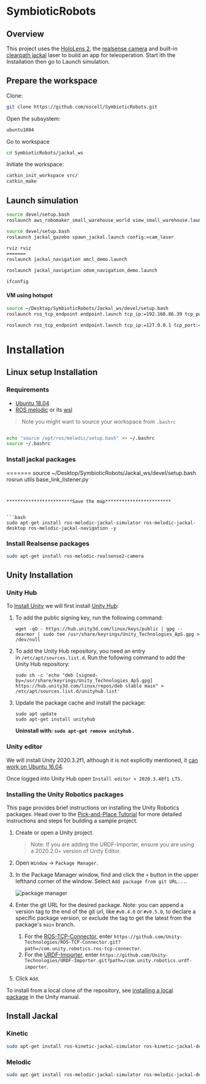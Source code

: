 # SymbioticRobots


## Overview

This project uses the [HoloLens 2](https://learn.microsoft.com/en-us/hololens/hololens-commercial-features), the [realsense camera](https://github.com/IntelRealSense/realsense-ros/tree/ros1-legacy) and built-in [clearpath jackal](https://www.clearpathrobotics.com/assets/guides/kinetic/jackal/navigation.html) laser to build an app for teleoperation. Start ith the Installation then go to Launch simulation.

## Prepare the workspace

Clone: 

```bash
git clone https://github.com/oscell/SymbioticRobots.git
```

Open the subsystem:

```bash
ubuntu1804
```

Go to workspace

```bash
cd SymbioticRobots/jackal_ws
```

Initiate the workspace:

```bash
catkin_init_workspace src/
catkin_make
```
## Launch simulation

```bash
source devel/setup.bash
roslaunch aws_robomaker_small_warehouse_world view_small_warehouse.launch
```

```bash
source devel/setup.bash
roslaunch jackal_gazebo spawn_jackal.launch config:=cam_laser
```

```bash
rviz rviz
=======
roslaunch jackal_navigation amcl_demo.launch
```

```bash
roslaunch jackal_navigation odom_navigation_demo.launch
```

```bash
ifconfig
```

#### VM using hotspot
```bash
source ~/Desktop/SymbioticRobots/Jackal_ws/devel/setup.bash
roslaunch ros_tcp_endpoint endpoint.launch tcp_ip:=192.168.86.39 tcp_port:=10000
```


```bash
roslaunch ros_tcp_endpoint endpoint.launch tcp_ip:=127.0.0.1 tcp_port:=10000
```

# Installation

## Linux setup Installation

### Requirements

- [Ubuntu 18.04](https://releases.ubuntu.com/18.04/)
- [ROS melodic](https://wiki.ros.org/melodic/Installation/Ubuntu) or its [wsl](https://ubuntu.com/tutorials/install-ubuntu-on-wsl2-on-windows-10#1-overview)

> Note you might want to source your workspace from `.bashrc`

```bash

echo "source /opt/ros/melodic/setup.bash" >> ~/.bashrc
source ~/.bashrc
```

### Install jackal packages
=======
source ~/Desktop/SymbioticRobots/Jackal_ws/devel/setup.bash
rosrun utils base_link_listener.py
```


************************Save the map************************


```bash
sudo apt-get install ros-melodic-jackal-simulator ros-melodic-jackal-desktop ros-melodic-jackal-navigation -y
```

### Install Realsense packages

```bash
sudo apt-get install ros-melodic-realsense2-camera
```

## Unity Installation

### Unity Hub

To [Install Unity](https://unity.com/download) we will first install [Unity Hub](https://docs.unity3d.com/hub/manual/InstallHub.html#install-hub-linux):

1. To add the public signing key, run the following command:
    
    ```
    wget -qO - https://hub.unity3d.com/linux/keys/public | gpg --dearmor | sudo tee /usr/share/keyrings/Unity_Technologies_ApS.gpg > /dev/null
    
    ```
    
2. To add the Unity Hub repository, you need an entry in `/etc/apt/sources.list.d`. Run the following command to add the Unity Hub repository:
    
    ```
    sudo sh -c 'echo "deb [signed-by=/usr/share/keyrings/Unity_Technologies_ApS.gpg] https://hub.unity3d.com/linux/repos/deb stable main" > /etc/apt/sources.list.d/unityhub.list'
    
    ```
    
3. Update the package cache and install the package:
    
    ```
    sudo apt update
    sudo apt-get install unityhub
    ```
    
    **Uninstall with: `sudo apt-get remove unityhub` .**
    

### Unity editor

We will install Unity 2020.3.2f1, although it is not explicitly mentioned, it [can work on Ubuntu 16.04](https://docs.unity3d.com/2020.1/Documentation/Manual/system-requirements.html).

Once logged into Unity Hub open `Install editor > 2020.3.48f1 LTS.`


### Installing the Unity Robotics packages

This page provides brief instructions on installing the Unity Robotics packages. Head over to the [Pick-and-Place Tutorial](https://github.com/Unity-Technologies/Unity-Robotics-Hub/blob/main/tutorials/pick_and_place/README.md) for more detailed instructions and steps for building a sample project.

1. Create or open a Unity project.
    
    > Note: If you are adding the URDF-Importer, ensure you are using a 2020.2.0+ version of Unity Editor.
    > 
2. Open `Window` -> `Package Manager`.
3. In the Package Manager window, find and click the `+` button in the upper lefthand corner of the window. Select `Add package from git URL...`.
    
    ![package manager](https://github.com/Unity-Technologies/Unity-Robotics-Hub/raw/main/images/packman.png)
    
4. Enter the git URL for the desired package. Note: you can append a version tag to the end of the git url, like `#v0.4.0` or `#v0.5.0`, to declare a specific package version, or exclude the tag to get the latest from the package's `main` branch.
    1. For the [ROS-TCP-Connector](https://github.com/Unity-Technologies/ROS-TCP-Connector), enter `https://github.com/Unity-Technologies/ROS-TCP-Connector.git?path=/com.unity.robotics.ros-tcp-connector`.
    2. For the [URDF-Importer](https://github.com/Unity-Technologies/URDF-Importer), enter `https://github.com/Unity-Technologies/URDF-Importer.git?path=/com.unity.robotics.urdf-importer`.
5. Click `Add`.

To install from a local clone of the repository, see [installing a local package](https://docs.unity3d.com/Manual/upm-ui-local.html) in the Unity manual.

## Install Jackal
### Kinetic

```bash
sudo apt-get install ros-kinetic-jackal-simulator ros-kinetic-jackal-desktop ros-kinetic-jackal-navigation
```
### Melodic
```bash
sudo apt-get install ros-melodic-jackal-simulator ros-melodic-jackal-desktop ros-melodic-jackal-navigation
```



<!-- # SymbioticRobots

### SimulationSteps

```bash
cd SymbioticRobots/Jackal_ws
```

```bash
catkin_make
```

```bash
source devel/setup.bash
```

Launch rviz

```bash
roslaunch jackal_gazebo jackal_world.launch config:=front_laser
```

#### Mapping
```bash
roslaunch jackal_navigation gmapping_demo.launch
```


```bash
roslaunch jackal_viz view_robot.launch config:=gmapping
```
#### With a map
```bash
roslaunch jackal_navigation amcl_demo.launch map_file:=/home/oscar/Desktop/SymbioticRobots/assets/full_map.yml
```

```bash
roslaunch jackal_viz view_robot.launch config:=localization
```
#### Ros TCP connection

```bash
roslaunch ros_tcp_endpoint endpoint.launch tcp_ip:=127.0.0.1 tcp_port:=10000
```

Open Robotics/ROS Settings from the Unity menu bar, and set the ROS IP Address variable to the IP you set


```bash
cd ~/Desktop/Github/SymbioticRobots/assets/
rosrun testing map_maker.py
```

************************Save the map************************

```bash
cd ~/Desktop/Github/SymbioticRobots/assets
rosrun map_server map_saver -f mymap1
```

****************************Convert to png****************************

```jsx
cd ../usefulscripits
python pgm_to_png.py
```



## Linux setup Installation
```
sudo apt install git-all -y
```

```bash
git clone https://github.com/oscell/SymbioticRobots.git
cd SymbioticRobots
```

```bash
chmod +x requirements.txt
./requirements.txt
``` -->
